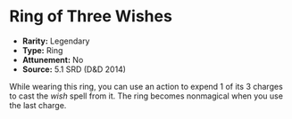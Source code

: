 # Ring of Three Wishes

- **Rarity:** Legendary
- **Type:** Ring
- **Attunement:** No
- **Source:** 5.1 SRD (D&D 2014)

While wearing this ring, you can use an action to expend 1 of its 3 charges to cast the _wish_ spell from it. The ring becomes nonmagical when you use the last charge.

